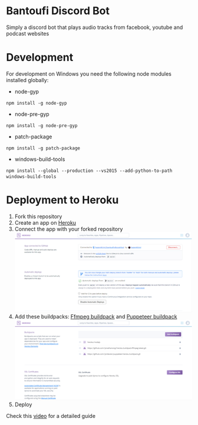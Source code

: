 # Bantoufi Discord Bot
Simply a discord bot that plays audio tracks from facebook, youtube and podcast websites 

# Development
For development on Windows you need the following node modules installed globally:
* node-gyp
```
npm install -g node-gyp
```
* node-pre-gyp
```
npm install -g node-pre-gyp
```
* patch-package
```
npm install -g patch-package
```
* windows-build-tools
```
npm install --global --production --vs2015 --add-python-to-path windows-build-tools
```

# Deployment to Heroku
1. Fork this repository
1. Create an app on [Heroku](https://www.heroku.com)
1. Connect the app with your forked repository ![](/screenshots/heroku-connect-repo.png)
1. Add these buildpacks: [Ffmpeg buildpack](https://github.com/jonathanong/heroku-buildpack-ffmpeg-latest.git) and [Puppeteer buildpack](https://github.com/jontewks/puppeteer-heroku-buildpack.git) ![](/screenshots/heroku-add-buildpacks.png)
1. Deploy

Check this [video](https://www.youtube.com/watch?v=f3wsxbMbi5M) for a detailed guide
